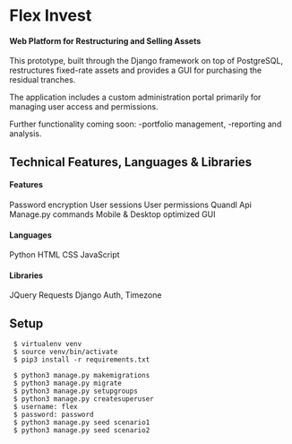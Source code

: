 # Flex Invest
#### Web Platform for Restructuring and Selling Assets

This prototype, built through the Django framework on top of PostgreSQL,
restructures fixed-rate assets and provides a GUI for purchasing the
residual tranches.

The application includes a custom administration portal primarily for
managing user access and permissions.

Further functionality coming soon:
-portfolio management,
-reporting and analysis.

## Technical Features, Languages & Libraries

#### Features
Password encryption
User sessions 
User permissions
Quandl Api
Manage.py commands
Mobile & Desktop optimized GUI

#### Languages
Python
HTML
CSS
JavaScript

#### Libraries
JQuery
Requests
Django Auth, Timezone

## Setup

     $ virtualenv venv
     $ source venv/bin/activate
     $ pip3 install -r requirements.txt
     
     $ python3 manage.py makemigrations
     $ python3 manage.py migrate
     $ python3 manage.py setupgroups
     $ python3 manage.py createsuperuser
     $ username: flex
     $ password: password
     $ python3 manage.py seed scenario1
     $ python3 manage.py seed scenario2

     
     
